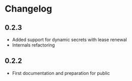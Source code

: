 # Changelog

## 0.2.3
* Added support for dynamic secrets with lease renewal
* Internals refactoring

## 0.2.2
* First documentation and preparation for public